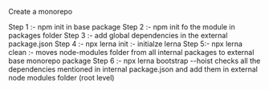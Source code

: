 Create a monorepo

Step 1 :- npm init in base package
Step 2 :- npm init fo the module in packages folder
Step 3 :- add global dependencies in the external package.json
Step 4 :- npx lerna init :- initialze lerna
Step 5:- npx lerna clean :- moves node-modules folder from all internal packages to external base monorepo package
Step 6 :- npx lerna bootstrap --hoist checks all the dependencies mentioned in internal package.json and add them in external node modules folder (root level)
